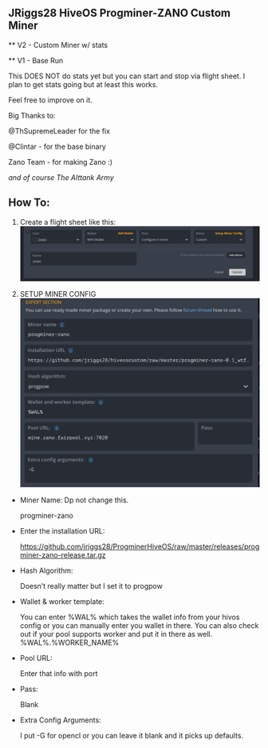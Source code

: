 ## JRiggs28  HiveOS Progminer-ZANO Custom Miner

** V2 - Custom Miner w/ stats

** V1 - Base Run


This DOES NOT do stats yet but you can start and stop via flight sheet. I plan to get stats going but at least this works.

Feel free to improve on it. 

Big Thanks to:

@ThSupremeLeader  for the fix 

@Clintar - for the base binary

Zano Team - for making Zano :)

*and of course
The Alttank Army*


## How To:

1) Create a flight sheet like this: 
![flightsheet1](minerconfig1.jpg)


2) SETUP MINER CONFIG
![minerconfig](minerconfig.jpg)

- Miner Name: Dp not change this.

  progminer-zano

- Enter the installation URL: 

  https://github.com/jriggs28/ProgminerHiveOS/raw/master/releases/progminer-zano-release.tar.gz

- Hash Algorithm:

  Doesn’t really matter but I set it to progpow

- Wallet & worker template:

  You can enter %WAL% which takes the wallet info from your hivos config or you can manually enter you wallet in there.  You can also check out if your pool supports worker and put it in there as well.
%WAL%.%WORKER_NAME%

- Pool URL:

  Enter that info with port

- Pass:

  Blank

- Extra Config Arguments:

  I put -G for opencl or you can leave it blank and it picks up defaults.
